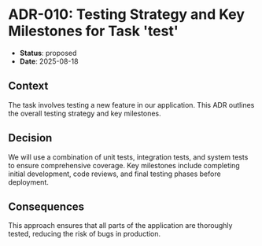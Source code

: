 # ADR-010: Testing Strategy and Key Milestones for Task 'test'

- **Status**: proposed
- **Date**: 2025-08-18

## Context

The task involves testing a new feature in our application. This ADR outlines the overall testing strategy and key milestones.

## Decision

We will use a combination of unit tests, integration tests, and system tests to ensure comprehensive coverage. Key milestones include completing initial development, code reviews, and final testing phases before deployment.

## Consequences

This approach ensures that all parts of the application are thoroughly tested, reducing the risk of bugs in production.
